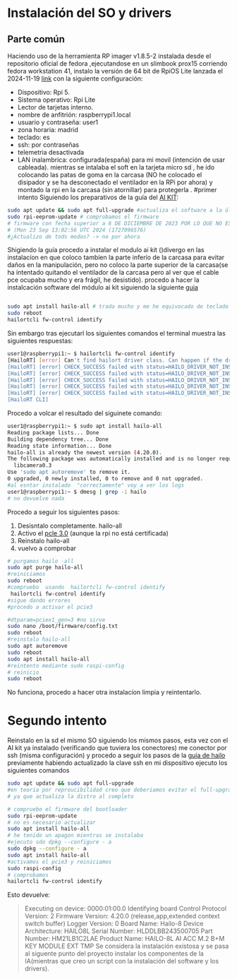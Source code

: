 # Instalación del SO y drivers
## Parte común
 Haciendo uso de la herramienta RP imager v1.8.5-2 instalada desde el repositorio oficial de fedora ,ejecutandose en un slimbook prox15 corriendo fedora workstation 41, instalo la versión de 64 bit de RpiOS Lite lanzada el 2024-11-19 [link](https://downloads.raspberrypi.com/raspios_lite_arm64/images/raspios_lite_arm64-2024-11-19/) con la siguiente configuración:
 - Dispositivo: Rpi 5.
 - Sistema operativo: Rpi Lite
 - Lector de tarjetas interno.
- nombre de anfitrión: raspberrypi1.local
- usuario y contraseña: user1
- zona horaria: madrid
- teclado: es 
- ssh: por contraseñas
- telemetria desactivada
- LAN inalambrica: configurada(españa) para mi movil (intención de usar cableada).
mientras se intalaba el soft en la tarjeta micro sd , he ido colocando las patas de goma en la carcasa (NO he colocado el disipador y se ha desconectado el ventilador en la RPi por ahora) y montado la rpi en la carcasa (sin atornillar) para protegerla .
#primer intento
Siguiendo los preparativos de la guía del [AI KIT](https://www.raspberrypi.com/documentation/accessories/ai-kit.html#ai-module-features):

```bash
sudo apt update && sudo apt full-upgrade #actualiza el software a la última versión 
sudo rpi-eeprom-update # comprobamos el firmware
# firmware con fecha superior a 6 DE DICIEMBRE DE 2023 POR LO QUE NO ES NECESARIO ACTUALIZAR    
# (Mon 23 Sep 13:02:56 UTC 2024 (1727096576)
#¿Actualizo de tods modos? -> no por ahora 
```
Shigiendo la guía procedo a instalar el modulo ai kit ()divergo en las instalacíon en que coloco tambíen la parte inferío de la carcasa para evitar daños en la manipulación, pero no coloco la parte superior de la carcasa(se ha intentado quitando el ventilador de la carcasa pero al ver que el cable pce ocupaba mucho y era frágil, he desistido).
procedo a hacer la instalcación software del módulo ai kit siguiendo la siguiente [guia](https://www.raspberrypi.com/documentation/computers/ai.html)
```bash

sudo apt install hailo-all # trada mucho y me he equivocado de teclado varias veces espero no haber fastidadado la instalación
sudo reboot 
hailortcli fw-control identify
```
Sin embargo tras ejecutarl los siguientes comandos 
el terminal muestra las siguientes respuestas: 
 
``` bash
user1@raspberrypi1:~ $ hailortcli fw-control identify
[HailoRT] [error] Can't find hailort driver class. Can happen if the driver is not installed, if the kernel was updated or on some driver failure (then read driver dmesg log)
[HailoRT] [error] CHECK_SUCCESS failed with status=HAILO_DRIVER_NOT_INSTALLED(64) - Failed listing hailo devices
[HailoRT] [error] CHECK_SUCCESS failed with status=HAILO_DRIVER_NOT_INSTALLED(64)
[HailoRT] [error] CHECK_SUCCESS failed with status=HAILO_DRIVER_NOT_INSTALLED(64)
[HailoRT] [error] CHECK_SUCCESS failed with status=HAILO_DRIVER_NOT_INSTALLED(64)
[HailoRT] [error] CHECK_SUCCESS failed with status=HAILO_DRIVER_NOT_INSTALLED(64)
[HailoRT CLI] 

``` 
Procedo a volcar el resultado del siguinete comando: 
```bash 
user1@raspberrypi1:~ $ sudo apt install hailo-all
Reading package lists... Done
Building dependency tree... Done
Reading state information... Done
hailo-all is already the newest version (4.20.0).
The following package was automatically installed and is no longer required:
  libcamera0.3
Use 'sudo apt autoremove' to remove it.
0 upgraded, 0 newly installed, 0 to remove and 0 not upgraded.
#al esntar instalado  "correctamente" voy a ver los logs 
user1@raspberrypi1:~ $ dmesg | grep -i hailo
# no devuelve nada 
```
Procedo a seguir los siguientes pasos: 
1. Desisntalo completamente. hailo-all 
2. Activo el [pcle 3.0](https://www.raspberrypi.com/documentation/computers/raspberry-pi.html#pcie-gen-3-0) (aunque la rpi no está certificada)
3. Reinstalo hailo-all 
4. vuelvo a comprobar
```bash
# purgamos hailo -all 
sudo apt purge hailo-all 
#reiniciamos  
sudo reboot 
#compruebo  usando  hailortcli fw-control identify
 hailortcli fw-control identify
#sigue dando errores
#procedo a activar el pcie3 

#dtparam=pciex1_gen=3 #no sirve 
sudo nano /boot/firmware/config.txt
sudo reboot 
#reinstalo hailo-all 
sudo apt autoremove 
sudo reboot 
sudo apt install hailo-all
#reintento mediante sudo raspi-config
# reinicio
sudo reboot
```
No funciona, procedo a  hacer otra instalacíon limpia y reintentarlo.
# Segundo intento

 Reinstalo en la sd el  mismo SO siguiendo los mismos pasos,  esta vez con el AI kit  ya instalado (verificando que tuviera los conectores)  me conector por ssh (misma configuración) y procedo a seguir los pasos de la [guía de hailo](https://github.com/hailo-ai/hailo-rpi5-examples/blob/main/doc/install-raspberry-pi5.md) previamente habiendo actualizado la clave ssh en mi dispositivo 
 ejecuto los siguientes comandos
 ```bash 
sudo apt update && sudo apt full-upgrade
#en teoria por reproucibilidad creo que deberiamos evitar el full-upgrade
# ya que actualiza la distro al completo 

# compruebo el firmware del bootloader 
sudo rpi-eeprom-update
# no es necesario actualizar
sudo apt install hailo-all
# he tenido un apagon mientras se instalaba
#ejecuto sdo dpkg --configure - a
sudo dpkg --configure - a
sudo apt install hailo-all
#activamos el pcie3 y reiniciamos
sudo raspi-config
# comprobamos 
hailortcli fw-control identify
 ```
 Esto devuelve: 
> Executing on device: 0000:01:00.0
> Identifying board
> Control Protocol Version: 2
> Firmware Version: 4.20.0 (release,app,extended context switch buffer)
> Logger Version: 0
> Board Name: Hailo-8
> Device Architecture: HAILO8L
> Serial Number: HLDDLBB243500705
> Part Number: HM21LB1C2LAE
> Product Name: HAILO-8L AI ACC M.2 B+M KEY MODULE EXT TMP
Se considera la instalación existosa y se pasa al siguente punto del proyecto 
instalar los componentes de la IA(mientras que creo un script con la instalación del software y los drivers).






